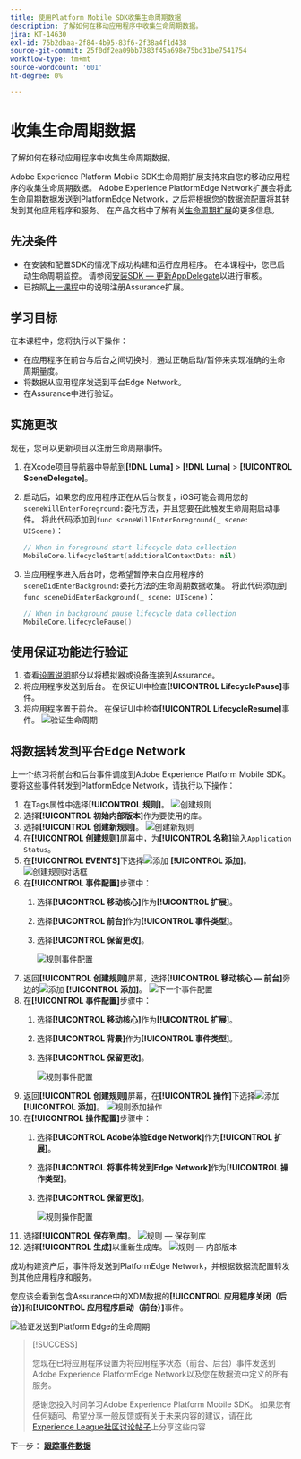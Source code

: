 ```yaml
---
title: 使用Platform Mobile SDK收集生命周期数据
description: 了解如何在移动应用程序中收集生命周期数据。
jira: KT-14630
exl-id: 75b2dbaa-2f84-4b95-83f6-2f38a4f1d438
source-git-commit: 25f0df2ea09bb7383f45a698e75bd31be7541754
workflow-type: tm+mt
source-wordcount: '601'
ht-degree: 0%

---
```


# 收集生命周期数据

了解如何在移动应用程序中收集生命周期数据。

Adobe Experience Platform Mobile SDK生命周期扩展支持来自您的移动应用程序的收集生命周期数据。 Adobe Experience PlatformEdge Network扩展会将此生命周期数据发送到PlatformEdge Network，之后将根据您的数据流配置将其转发到其他应用程序和服务。 在产品文档中了解有关[生命周期扩展](https://developer.adobe.com/client-sdks/documentation/lifecycle-for-edge-network/)的更多信息。


## 先决条件

* 在安装和配置SDK的情况下成功构建和运行应用程序。 在本课程中，您已启动生命周期监控。 请参阅[安装SDK — 更新AppDelegate](install-sdks.md#update-appdelegate)以进行审核。
* 已按照[上一课程](install-sdks.md)中的说明注册Assurance扩展。

## 学习目标

在本课程中，您将执行以下操作：

<!--
* Add lifecycle field group to the schema.
* -->
* 在应用程序在前台与后台之间切换时，通过正确启动/暂停来实现准确的生命周期量度。
* 将数据从应用程序发送到平台Edge Network。
* 在Assurance中进行验证。

<!--
## Add lifecycle field group to schema

The Consumer Experience Event field group you added in the [previous lesson](create-schema.md) already contains the lifecycle fields, so you can skip this step. If you don't use Consumer Experience Event field group in your own app, you can add the lifecycle fields by doing the following:

1. Navigate to the schema interface as described in the [previous lesson](create-schema.md).
1. Open the **Luma Mobile App Event Schema** schema and select **[!UICONTROL Add]** next to Field groups.
    ![select add](assets/lifecycle-add.png)
1. In the search bar, enter "lifecycle".
1. Select the checkbox next to **[!UICONTROL AEP Mobile Lifecycle Details]**.
1. Select **[!UICONTROL Add field groups]**.
    ![add field group](assets/lifecycle-lifecycle-field-group.png)
1. Select **[!UICONTROL Save]**.
    ![save](assets/lifecycle-lifecycle-save.png)
-->

## 实施更改

现在，您可以更新项目以注册生命周期事件。

1. 在Xcode项目导航器中导航到&#x200B;**[!DNL Luma]** > **[!DNL Luma]** > **[!UICONTROL SceneDelegate]**。

1. 启动后，如果您的应用程序正在从后台恢复，iOS可能会调用您的`sceneWillEnterForeground:`委托方法，并且您要在此触发生命周期启动事件。 将此代码添加到`func sceneWillEnterForeground(_ scene: UIScene)`：

   ```swift
   // When in foreground start lifecycle data collection
   MobileCore.lifecycleStart(additionalContextData: nil)
   ```

1. 当应用程序进入后台时，您希望暂停来自应用程序的`sceneDidEnterBackground:`委托方法的生命周期数据收集。 将此代码添加到`func sceneDidEnterBackground(_ scene: UIScene)`：

   ```swift
   // When in background pause lifecycle data collection
   MobileCore.lifecyclePause()
   ```

## 使用保证功能进行验证

1. 查看[设置说明](assurance.md#connecting-to-a-session)部分以将模拟器或设备连接到Assurance。
1. 将应用程序发送到后台。 在保证UI中检查&#x200B;**[!UICONTROL LifecyclePause]**&#x200B;事件。
1. 将应用程序置于前台。 在保证UI中检查&#x200B;**[!UICONTROL LifecycleResume]**&#x200B;事件。
   ![验证生命周期](assets/lifecycle-lifecycle-assurance.png)


## 将数据转发到平台Edge Network

上一个练习将前台和后台事件调度到Adobe Experience Platform Mobile SDK。 要将这些事件转发到PlatformEdge Network，请执行以下操作：

1. 在Tags属性中选择&#x200B;**[!UICONTROL 规则]**。
   ![创建规则](assets/rule-create.png)
1. 选择&#x200B;**[!UICONTROL 初始内部版本]**&#x200B;作为要使用的库。
1. 选择&#x200B;**[!UICONTROL 创建新规则]**。
   ![创建新规则](assets/rules-create-new.png)
1. 在&#x200B;**[!UICONTROL 创建规则]**&#x200B;屏幕中，为&#x200B;**[!UICONTROL 名称]**&#x200B;输入`Application Status`。
1. 在&#x200B;**[!UICONTROL EVENTS]**&#x200B;下选择![添加](https://spectrum.adobe.com/static/icons/workflow_18/Smock_AddCircle_18_N.svg) **[!UICONTROL 添加]**。
   ![创建规则对话框](assets/rule-create-name.png)
1. 在&#x200B;**[!UICONTROL 事件配置]**&#x200B;步骤中：
   1. 选择&#x200B;**[!UICONTROL 移动核心]**&#x200B;作为&#x200B;**[!UICONTROL 扩展]**。
   1. 选择&#x200B;**[!UICONTROL 前台]**&#x200B;作为&#x200B;**[!UICONTROL 事件类型]**。
   1. 选择&#x200B;**[!UICONTROL 保留更改]**。

      ![规则事件配置](assets/rule-event-configuration.png)
1. 返回&#x200B;**[!UICONTROL 创建规则]**&#x200B;屏幕，选择&#x200B;**[!UICONTROL 移动核心 — 前台]**&#x200B;旁边的![添加](https://spectrum.adobe.com/static/icons/workflow_18/Smock_AddCircle_18_N.svg) **[!UICONTROL 添加]**。
   ![下一个事件配置](assets/rule-event-configuration-next.png)
1. 在&#x200B;**[!UICONTROL 事件配置]**&#x200B;步骤中：
   1. 选择&#x200B;**[!UICONTROL 移动核心]**&#x200B;作为&#x200B;**[!UICONTROL 扩展]**。
   1. 选择&#x200B;**[!UICONTROL 背景]**&#x200B;作为&#x200B;**[!UICONTROL 事件类型]**。
   1. 选择&#x200B;**[!UICONTROL 保留更改]**。

      ![规则事件配置](assets/rule-event-configuration-background.png)
1. 返回&#x200B;**[!UICONTROL 创建规则]**&#x200B;屏幕，在&#x200B;**[!UICONTROL 操作]**&#x200B;下选择![添加](https://spectrum.adobe.com/static/icons/workflow_18/Smock_AddCircle_18_N.svg) **[!UICONTROL 添加]**。
   ![规则添加操作](assets/rule-action-button.png)
1. 在&#x200B;**[!UICONTROL 操作配置]**&#x200B;步骤中：
   1. 选择&#x200B;**[!UICONTROL Adobe体验Edge Network]**&#x200B;作为&#x200B;**[!UICONTROL 扩展]**。
   1. 选择&#x200B;**[!UICONTROL 将事件转发到Edge Network]**&#x200B;作为&#x200B;**[!UICONTROL 操作类型]**。
   1. 选择&#x200B;**[!UICONTROL 保留更改]**。

      ![规则操作配置](assets/rule-action-configuration.png)
1. 选择&#x200B;**[!UICONTROL 保存到库]**。
   ![规则 — 保存到库](assets/rule-save-to-library.png)
1. 选择&#x200B;**[!UICONTROL 生成]**&#x200B;以重新生成库。
   ![规则 — 内部版本](assets/rule-build.png)

成功构建资产后，事件将发送到PlatformEdge Network，并根据数据流配置转发到其他应用程序和服务。

您应该会看到包含Assurance中的XDM数据的&#x200B;**[!UICONTROL 应用程序关闭（后台）]**&#x200B;和&#x200B;**[!UICONTROL 应用程序启动（前台）]**&#x200B;事件。

![验证发送到Platform Edge的生命周期](assets/lifecycle-edge-assurance.png)

>[!SUCCESS]
>
>您现在已将应用程序设置为将应用程序状态（前台、后台）事件发送到Adobe Experience PlatformEdge Network以及您在数据流中定义的所有服务。
>
> 感谢您投入时间学习Adobe Experience Platform Mobile SDK。 如果您有任何疑问、希望分享一般反馈或有关于未来内容的建议，请在此[Experience League社区讨论帖子](https://experienceleaguecommunities.adobe.com/t5/adobe-experience-platform-data/tutorial-discussion-implement-adobe-experience-cloud-in-mobile/td-p/443796)上分享这些内容

下一步： **[跟踪事件数据](events.md)**
